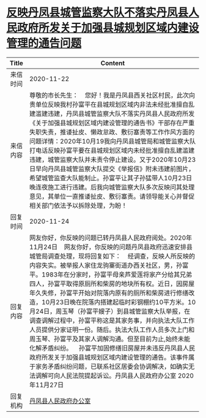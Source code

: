 # <a href="http://www.shangluo.gov.cn/zmhd/ldxxxx.jsp?urltype=leadermail.LeaderMailContentUrl&wbtreeid=1112&leadermailid=6640">反映丹凤县城管监察大队不落实丹凤县人民政府所发关于加强县城规划区域内建设管理的通告问题</a>
| Title |                                                                                                                                                                                                                                 Content                                                                                                                                                                                                                                 |
|:-----:|-------------------------------------------------------------------------------------------------------------------------------------------------------------------------------------------------------------------------------------------------------------------------------------------------------------------------------------------------------------------------------------------------------------------------------------------------------------------------|
| 来信时间  | 2020-11-22                                                                                                                                                                                                                                                                                                                                                                                                                                                              |
| 来信内容  | 尊敬的市长先生：    您好！我是丹凤县西关社区村民，此次向贵单位反映我村孙富平在县城规划区域内非法未经批准擅自乱建滥建违建，丹凤县城管监察大队不落实丹凤县人民政府所发《关于加强县城规划区域内建设管理的通告书》干部存在严重失职失责，推诿扯皮、懒政怠政、敷衍塞责等工作作风方面的问题详情：2020年10月19我向丹凤县城管局和城管监察大队打电话反映孙富平要在县城规划区域内未经批准擅自乱建滥建违建，城管监察大队并未责令停止建设。又于2020年10月23日早向丹凤县城管监察大队提交《举报信》附未违建前图片，希望城管监查大队能制止。孙富平让其子孙猛带人10月23日晚连夜施工进行违建。后我向城管监察大队多次反映问其处理意见，其单位一直推诿扯皮、敷衍塞责。请领导能关心并督促相关部门依法予以拆除处理，为盼！                                                                                                          |
| 回复时间  | 2020-11-24                                                                                                                                                                                                                                                                                                                                                                                                                                                              |
| 回复内容  | 网友你好，你反映的问题已转丹凤县人民政府阅处。2020年11月24日    网友你好，你反映的问题丹凤县政府迅速安排县城管局调查处理，现将回复如下：    经调查，反映人所反映的内容失实。被举报人家住龙驹寨街道办西关社区，男，孙富平。1983年在分家时，孙富平母亲芦爱莲将家产分给其兄弟四人，孙富平取得原厕所和柴房的地块所有权。近日，因房屋年久失修，孙富平开始对院落内原有的厕所和柴房进行修缮改造，10月23日晚在院落内搭建起临时彩钢棚约10平方米。10月24日，周玉琴（孙富平嫂子）到县城管监察大队举报，在调查调解过程中，孙富平称这是其家务事，并向执法大队工作人员提供分家证明一份。随后。执法大队工作人员多次上门和周玉琴、孙富平及其家人调解沟通。但至目前为止,始终未能化解矛盾纠纷。    孙富平加固修缮旧房屋并未违反丹凤县人民政府所发关于加强县城规划区域内建设管理的通告。该事件属于家务矛盾纠纷问题，已联系社区居委会协调解决，如确实无法调解可向人民法院提起诉讼。丹凤县人民政府办公室 2020年11月27日 |
| 回复机构  | <a href="../../categories/agencies/丹凤县人民政府办公室.md">丹凤县人民政府办公室</a>                                                                                                                                                                                                                                                                                                                                                                                                        |